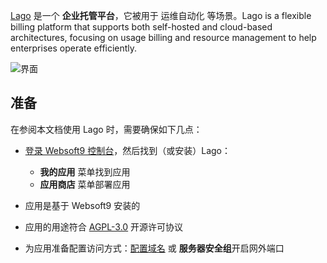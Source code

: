 [Lago](https://getlago.com) 是一个 **企业托管平台**，它被用于 运维自动化  等场景。Lago is a flexible billing platform that supports both self-hosted and cloud-based architectures, focusing on usage billing and resource management to help enterprises operate efficiently.


![界面](http://libs.websoft9.com/Websoft9/DocsPicture/zh/lago/lago-gui-websoft9.png)


## 准备

在参阅本文档使用 Lago 时，需要确保如下几点：

- [登录 Websoft9 控制台](./login-console)，然后找到（或安装）Lago：
  - **我的应用** 菜单找到应用 
  - **应用商店** 菜单部署应用

- 应用是基于 Websoft9 安装的


- 应用的用途符合 [AGPL-3.0](https://opensource.org/licenses/AGPL-3.0) 开源许可协议


- 为应用准备配置访问方式：[配置域名](./domain-set) 或 **服务器安全组**开启网外端口